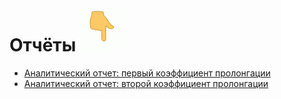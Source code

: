 # Отчёты <img width="70" height="70" alt="image" src="photo/finger_down.gif"/>

* [Аналитический отчет: первый коэффициент пролонгации](https://datalens.yandex/fbbhycxrvtq40)                 
* [Аналитический отчет: второй коэффициент пролонгации](https://datalens.yandex/sosnytf7n25ud)

